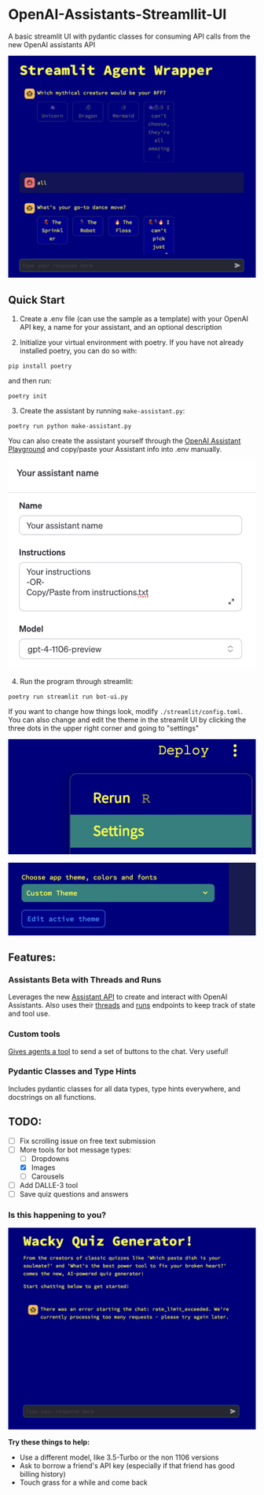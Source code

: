 # OpenAI-Assistants-Streamllit-UI
A basic streamlit UI with pydantic classes for consuming API calls from the new OpenAI assistants API

![here is what it looks like](/img/ss-with-buttons.png)



## Quick Start

1. Create a .env file (can use the sample as a template) with your OpenAI API key, a name for your assistant, and an optional description

2. Initialize your virtual environment with poetry. If you have not already installed poetry, you can do so with:
```
pip install poetry
```

and then run:

```
poetry init
```

3. Create the assistant by running `make-assistant.py`:
```
poetry run python make-assistant.py
```

You can also create the assistant yourself through the [OpenAI Assistant Playground](https://platform.openai.com/assistants) and copy/paste your Assistant info into .env manually.

![Configs for assistants in the ui](/img/make-assistant.png)

4. Run the program through streamlit:
```
poetry run streamlit run bot-ui.py
```

If you want to change how things look, modify `./streamlit/config.toml`. You can also change and edit the theme in the streamlit UI by clicking the three dots in the upper right corner and going to "settings"

![This is where the three dots are](/img/settings.png)

![This is where the theme selection is](/img/edit_theme.png)

## Features:

### Assistants Beta with Threads and Runs

Leverages the new [Assistant API](https://platform.openai.com/docs/api-reference/assistants) to create and interact with OpenAI Assistants. Also uses their [threads](https://platform.openai.com/docs/api-reference/threads) and [runs](https://platform.openai.com/docs/api-reference/runs) endpoints to keep track of state and tool use.

### Custom tools

[Gives agents a tool](https://platform.openai.com/docs/assistants/tools) to send a set of buttons to the chat. Very useful!


### Pydantic Classes and Type Hints

Includes pydantic classes for all data types, type hints everywhere, and docstrings on all functions.

## TODO:

- [ ] Fix scrolling issue on free text submission
- [ ] More tools for bot message types:
    - [ ] Dropdowns
    - [x] Images
    - [ ] Carousels
- [ ] Add DALLE-3 tool
- [ ] Save quiz questions and answers

### Is this happening to you?

![getting rate limited oh nooo](img/rate_limit.png)

**Try these things to help:**
* Use a different model, like 3.5-Turbo or the non 1106 versions
* Ask to borrow a friend's API key (especially if that friend has good billing history)
* Touch grass for a while and come back
